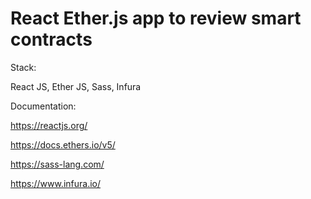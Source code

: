 # React Ether.js app to review smart contracts

Stack: 

React JS, Ether JS, Sass, Infura

Documentation:

https://reactjs.org/

https://docs.ethers.io/v5/

https://sass-lang.com/

https://www.infura.io/

